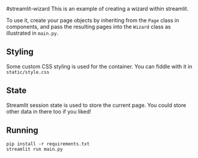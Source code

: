#streamlit-wizard
This is an example of creating a wizard within streamlit.

To use it, create your page objects by inheriting from the `Page` class in components,
and pass the resulting pages into the `Wizard` class as illustrated in `main.py`.

## Styling
Some custom CSS styling is used for the container. You can fiddle with it in `static/style.css`

## State
Streamlit session state is used to store the current page. You could store other data in there too if you liked!

## Running
```
pip install -r requirements.txt
streamlit run main.py
```

